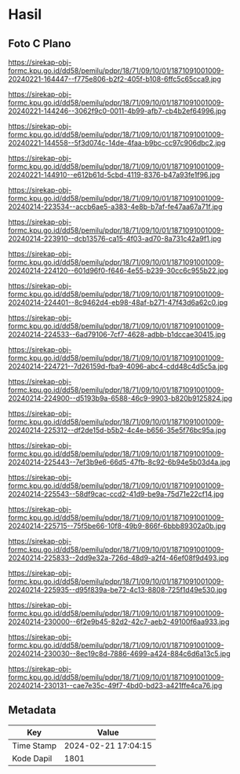 # Hasil

## Foto C Plano

https://sirekap-obj-formc.kpu.go.id/dd58/pemilu/pdpr/18/71/09/10/01/1871091001009-20240221-164447--f775e806-b2f2-405f-b108-6ffc5c65cca9.jpg

https://sirekap-obj-formc.kpu.go.id/dd58/pemilu/pdpr/18/71/09/10/01/1871091001009-20240221-144246--3062f9c0-0011-4b99-afb7-cb4b2ef64996.jpg

https://sirekap-obj-formc.kpu.go.id/dd58/pemilu/pdpr/18/71/09/10/01/1871091001009-20240221-144558--5f3d074c-14de-4faa-b9bc-cc97c906dbc2.jpg

https://sirekap-obj-formc.kpu.go.id/dd58/pemilu/pdpr/18/71/09/10/01/1871091001009-20240221-144910--e612b61d-5cbd-4119-8376-b47a93fe1f96.jpg

https://sirekap-obj-formc.kpu.go.id/dd58/pemilu/pdpr/18/71/09/10/01/1871091001009-20240214-223534--accb6ae5-a383-4e8b-b7af-fe47aa67a71f.jpg

https://sirekap-obj-formc.kpu.go.id/dd58/pemilu/pdpr/18/71/09/10/01/1871091001009-20240214-223910--dcb13576-ca15-4f03-ad70-8a731c42a9f1.jpg

https://sirekap-obj-formc.kpu.go.id/dd58/pemilu/pdpr/18/71/09/10/01/1871091001009-20240214-224120--601d96f0-f646-4e55-b239-30cc6c955b22.jpg

https://sirekap-obj-formc.kpu.go.id/dd58/pemilu/pdpr/18/71/09/10/01/1871091001009-20240214-224401--8c9462d4-eb98-48af-b271-47f43d6a62c0.jpg

https://sirekap-obj-formc.kpu.go.id/dd58/pemilu/pdpr/18/71/09/10/01/1871091001009-20240214-224533--6ad79106-7cf7-4628-adbb-b1dccae30415.jpg

https://sirekap-obj-formc.kpu.go.id/dd58/pemilu/pdpr/18/71/09/10/01/1871091001009-20240214-224721--7d26159d-fba9-4096-abc4-cdd48c4d5c5a.jpg

https://sirekap-obj-formc.kpu.go.id/dd58/pemilu/pdpr/18/71/09/10/01/1871091001009-20240214-224900--d5193b9a-6588-46c9-9903-b820b9125824.jpg

https://sirekap-obj-formc.kpu.go.id/dd58/pemilu/pdpr/18/71/09/10/01/1871091001009-20240214-225312--df2de15d-b5b2-4c4e-b656-35e5f76bc95a.jpg

https://sirekap-obj-formc.kpu.go.id/dd58/pemilu/pdpr/18/71/09/10/01/1871091001009-20240214-225443--7ef3b9e6-66d5-47fb-8c92-6b94e5b03d4a.jpg

https://sirekap-obj-formc.kpu.go.id/dd58/pemilu/pdpr/18/71/09/10/01/1871091001009-20240214-225543--58df9cac-ccd2-41d9-be9a-75d71e22cf14.jpg

https://sirekap-obj-formc.kpu.go.id/dd58/pemilu/pdpr/18/71/09/10/01/1871091001009-20240214-225715--75f5be66-10f8-49b9-866f-6bbb89302a0b.jpg

https://sirekap-obj-formc.kpu.go.id/dd58/pemilu/pdpr/18/71/09/10/01/1871091001009-20240214-225833--2dd9e32a-726d-48d9-a2f4-46ef08f9d493.jpg

https://sirekap-obj-formc.kpu.go.id/dd58/pemilu/pdpr/18/71/09/10/01/1871091001009-20240214-225935--d95f839a-be72-4c13-8808-725f1d49e530.jpg

https://sirekap-obj-formc.kpu.go.id/dd58/pemilu/pdpr/18/71/09/10/01/1871091001009-20240214-230000--6f2e9b45-82d2-42c7-aeb2-49100f6aa933.jpg

https://sirekap-obj-formc.kpu.go.id/dd58/pemilu/pdpr/18/71/09/10/01/1871091001009-20240214-230030--8ec19c8d-7886-4699-a424-884c6d6a13c5.jpg

https://sirekap-obj-formc.kpu.go.id/dd58/pemilu/pdpr/18/71/09/10/01/1871091001009-20240214-230131--cae7e35c-49f7-4bd0-bd23-a421ffe4ca76.jpg


## Metadata

| Key        | Value               |
| ---------- | ------------------- |
| Time Stamp | 2024-02-21 17:04:15 |
| Kode Dapil | 1801                |



